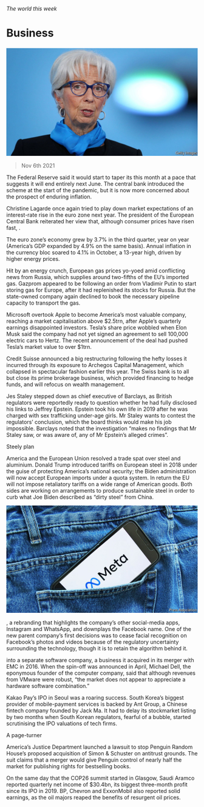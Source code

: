 ###### The world this week

# Business 

#####  

![image](images/20211106_wwp501.jpg) 

> Nov 6th 2021 

The Federal Reserve said it would start to taper its  this month at a pace that suggests it will end entirely next June. The central bank introduced the scheme at the start of the pandemic, but it is now more concerned about the prospect of enduring inflation.

Christine Lagarde once again tried to play down market expectations of an interest-rate rise in the euro zone next year. The president of the European Central Bank reiterated her view that, although consumer prices have risen fast, .


The euro zone’s economy grew by 3.7% in the third quarter, year on year (America’s GDP expanded by 4.9% on the same basis). Annual inflation in the currency bloc soared to 4.1% in October, a 13-year high, driven by higher energy prices.

Hit by an energy crunch, European gas prices yo-yoed amid conflicting news from Russia, which supplies around two-fifths of the EU’s imported gas. Gazprom appeared to be following an order from Vladimir Putin to start storing gas for Europe, after it had replenished its stocks for Russia. But the state-owned company again declined to book the necessary pipeline capacity to transport the gas.

Microsoft overtook Apple to become America’s most valuable company, reaching a market capitalisation above $2.5trn, after Apple’s quarterly earnings disappointed investors. Tesla’s share price wobbled when Elon Musk said the company had not yet signed an agreement to sell 100,000 electric cars to Hertz. The recent announcement of the deal had pushed Tesla’s market value to over $1trn.

Credit Suisse announced a big restructuring following the hefty losses it incurred through its exposure to Archegos Capital Management, which collapsed in spectacular fashion earlier this year. The Swiss bank is to all but close its prime brokerage business, which provided financing to hedge funds, and will refocus on wealth management.

Jes Staley stepped down as chief executive of Barclays, as British regulators were reportedly ready to question whether he had fully disclosed his links to Jeffrey Epstein. Epstein took his own life in 2019 after he was charged with sex trafficking under-age girls. Mr Staley wants to contest the regulators’ conclusion, which the board thinks would make his job impossible. Barclays noted that the investigation “makes no findings that Mr Staley saw, or was aware of, any of Mr Epstein’s alleged crimes”.

Steely plan

America and the European Union resolved a trade spat over steel and aluminium. Donald Trump introduced tariffs on European steel in 2018 under the guise of protecting America’s national security; the Biden administration will now accept European imports under a quota system. In return the EU will not impose retaliatory tariffs on a wide range of American goods. Both sides are working on arrangements to produce sustainable steel in order to curb what Joe Biden described as “dirty steel” from China.

![image](images/20211106_WWP001_0.jpg) 


, a rebranding that highlights the company’s other social-media apps, Instagram and WhatsApp, and downplays the Facebook name. One of the new parent company’s first decisions was to cease facial recognition on Facebook’s photos and videos because of the regulatory uncertainty surrounding the technology, though it is to retain the algorithm behind it.

 into a separate software company, a business it acquired in its merger with EMC in 2016. When the spin-off was announced in April, Michael Dell, the eponymous founder of the computer company, said that although revenues from VMware were robust, “the market does not appear to appreciate a hardware software combination.”

Kakao Pay’s IPO in Seoul was a roaring success. South Korea’s biggest provider of mobile-payment services is backed by Ant Group, a Chinese fintech company founded by Jack Ma. It had to delay its stockmarket listing by two months when South Korean regulators, fearful of a bubble, started scrutinising the IPO valuations of tech firms.

A page-turner

America’s Justice Department launched a lawsuit to stop Penguin Random House’s proposed acquisition of Simon &amp; Schuster on antitrust grounds. The suit claims that a merger would give Penguin control of nearly half the market for publishing rights for bestselling books.

On the same day that the COP26 summit started in Glasgow, Saudi Aramco reported quarterly net income of $30.4bn, its biggest three-month profit since its IPO in 2019. BP, Chevron and ExxonMobil also reported solid earnings, as the oil majors reaped the benefits of resurgent oil prices.

